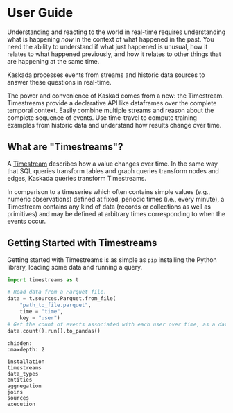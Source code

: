 # User Guide

Understanding and reacting to the world in real-time requires understanding what is happening _now_ in the context of what happened in the past.
You need the ability to understand if what just happened is unusual, how it relates to what happened previously, and how it relates to other things that are happening at the same time.

Kaskada processes events from streams and historic data sources to answer these questions in real-time.

The power and convenience of Kaskad comes from a new: the Timestream.
Timestreams provide a declarative API like dataframes over the complete temporal context.
Easily combine multiple streams and reason about the complete sequence of events.
Use time-travel to compute training examples from historic data and understand how results change over time.

## What are "Timestreams"?

A [Timestream](timestreams) describes how a value changes over time.
In the same way that SQL queries transform tables and graph queries transform nodes and edges, Kaskada queries transform Timestreams.

In comparison to a timeseries which often contains simple values (e.g., numeric observations) defined at fixed, periodic times (i.e., every minute), a Timestream contains any kind of data (records or collections as well as primitives) and may be defined at arbitrary times corresponding to when the events occur.

## Getting Started with Timestreams

Getting started with Timestreams is as simple as `pip` installing the Python library, loading some data and running a query.

```python
import timestreams as t

# Read data from a Parquet file.
data = t.sources.Parquet.from_file(
    "path_to_file.parquet",
    time = "time",
    key = "user")
# Get the count of events associated with each user over time, as a dataframe.
data.count().run().to_pandas()
```

```{toctree}
:hidden:
:maxdepth: 2

installation
timestreams
data_types
entities
aggregation
joins
sources
execution
```